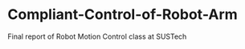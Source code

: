 # Compliant-Control-of-Robot-Arm
Final report of Robot Motion Control class at SUSTech                             
